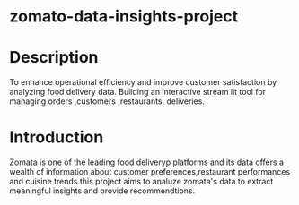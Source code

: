 # zomato-data-insights-project
# Description
To enhance operational efficiency and improve customer satisfaction by analyzing food delivery data. Building an interactive stream lit tool for managing orders ,customers ,restaurants, deliveries.
# Introduction
Zomata is one of the leading food deliveryp platforms and its data offers a wealth of information about customer preferences,restaurant performances and cuisine trends.this project aims to analuze zomata's data to extract meaningful insights and provide recommendtions.

